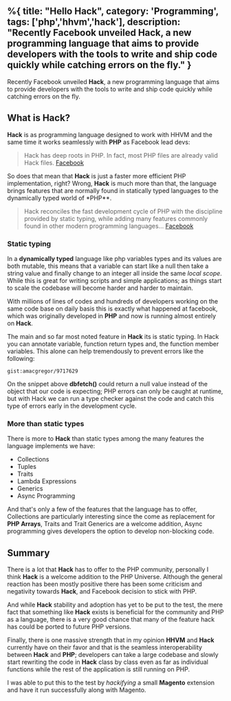 %{
title: "Hello Hack", 
category: 'Programming',
tags: ['php','hhvm','hack'],
description: "Recently Facebook unveiled Hack, a new programming language that aims to provide developers with the tools to write and ship code quickly while catching errors on the fly."
}
---

Recently Facebook unveiled **Hack**, a new programming language that aims to provide developers with the tools to write and ship code quickly while catching errors on the fly.

## What is Hack?

**Hack** is as programming language designed to work with HHVM and the same time it works seamlessly with **PHP** as Facebook lead devs:

> Hack has deep roots in PHP. In fact, most PHP files are already valid Hack files. [Facebook](https://code.facebook.com/posts/264544830379293/hack-a-new-programming-language-for-hhvm/)

So does that mean that **Hack** is just a faster more efficient PHP implementation, right? Wrong, **Hack** is much more than that, the language brings features that are normally found in statically typed languages to the dynamically typed world of \*PHP\*\*.

> Hack reconciles the fast development cycle of PHP with the discipline provided by static typing, while adding many features commonly found in other modern programming languages... [Facebook](https://code.facebook.com/posts/264544830379293/hack-a-new-proogramming-language-for-hhvm/)

### Static typing

In a **dynamically typed** language like php variables types and its values are both mutable, this means that a variable can start like a null then take a string value and finally change to an integer all inside the same _local scope_. While this is great for writing scripts and simple applications; as things start to scale the codebase will become harder and harder to maintain.

With millions of lines of codes and hundreds of developers working on the same code base on daily basis this is exactly what happened at facebook, which was originally developed in **PHP** and now is running almost entirely on **Hack**.

The main and so far most noted feature in **Hack** its is static typing. In Hack you can annotate variable, function return types and, the function member variables. This alone can help tremendously to prevent errors like the following:

`gist:amacgregor/9717629`

On the snippet above **dbfetch()** could return a null value instead of the object that our code is expecting; PHP errors can only be caught at runtime, but with Hack we can run a type checker against the code and catch this type of errors early in the development cycle.

### More than static types

There is more to **Hack** than static types among the many features the language implements we have:

- Collections
- Tuples
- Traits
- Lambda Expressions
- Generics
- Async Programming

And that's only a few of the features that the language has to offer, Collections are particularly interesting since the come as replacement for **PHP Arrays**, Traits and Trait Generics are a welcome addition, Async programming gives developers the option to develop non-blocking code.

## Summary

There is a lot that **Hack** has to offer to the PHP community, personally I think **Hack** is a welcome addition to the PHP Universe. Although the general reaction has been mostly positive there has been some criticism and negativity towards **Hack**, and Facebook decision to stick with PHP.

And while **Hack** stability and adoption has yet to be put to the test, the mere fact that something like **Hack** exists is beneficial for the community and PHP as a language, there is a very good chance that many of the feature hack has could be ported to future PHP versions.

Finally, there is one massive strength that in my opinion **HHVM** and **Hack** currently have on their favor and that is the seamless interoperability between **Hack** and **PHP**; developers can take a large codebase and slowly start rewriting the code in **Hack** class by class even as far as individual functions while the rest of the application is still running on PHP.

I was able to put this to the test by _hackifying_ a small **Magento** extension and have it run successfully along with Magento.
